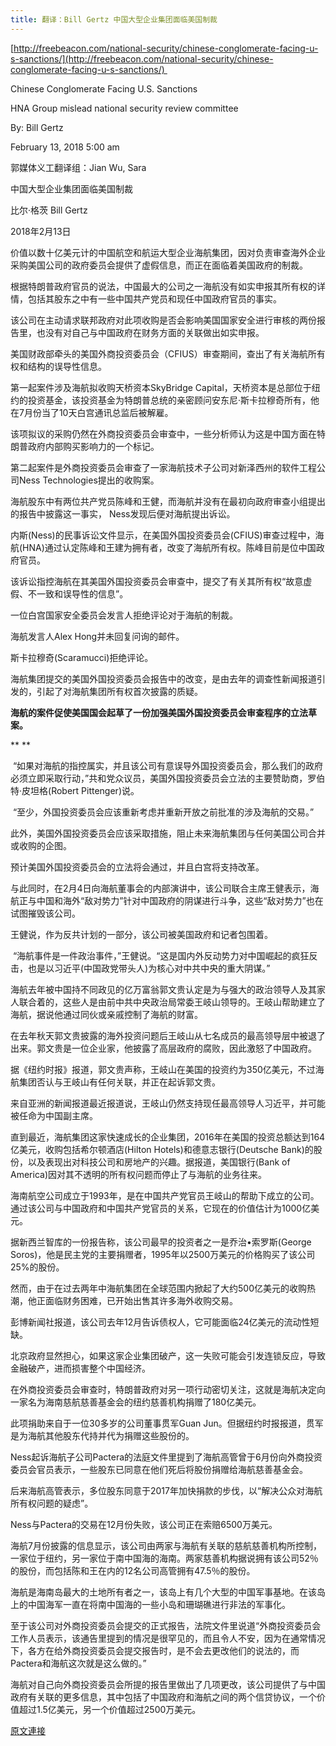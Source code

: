 ```yaml
---
title: 翻译：Bill Gertz 中国大型企业集团面临美国制裁
---
```


[http://freebeacon.com/national-security/chinese-conglomerate-facing-u-s-sanctions/](http://freebeacon.com/national-security/chinese-conglomerate-facing-u-s-sanctions/) 








Chinese Conglomerate Facing U.S. Sanctions



HNA Group mislead national security review committee



By: Bill Gertz



February 13, 2018 5:00 am 








郭媒体义工翻译组：Jian Wu, Sara








中国大型企业集团面临美国制裁



比尔·格茨 Bill Gertz



2018年2月13日








价值以数十亿美元计的中国航空和航运大型企业海航集团，因对负责审查海外企业采购美国公司的政府委员会提供了虚假信息，而正在面临着美国政府的制裁。








根据特朗普政府官员的说法，中国最大的公司之一海航没有如实申报其所有权的详情，包括其股东之中有一些中国共产党员和现任中国政府官员的事实。








该公司在主动请求联邦政府对此项收购是否会影响美国国家安全进行审核的两份报告里，也没有对自己与中国政府在财务方面的关联做出如实申报。








美国财政部牵头的美国外商投资委员会（CFIUS）审查期间，查出了有关海航所有权和结构的误导性信息。








第一起案件涉及海航拟收购天桥资本SkyBridge Capital，天桥资本是总部位于纽约的投资基金，该投资基金为特朗普总统的亲密顾问安东尼·斯卡拉穆奇所有，他在7月份当了10天白宫通讯总监后被解雇。








该项拟议的采购仍然在外商投资委员会审查中，一些分析师认为这是中国方面在特朗普政府内部购买影响力的一个标记。








第二起案件是外商投资委员会审查了一家海航技术子公司对新泽西州的软件工程公司Ness Technologies提出的收购案。








海航股东中有两位共产党员陈峰和王健，而海航并没有在最初向政府审查小组提出的报告中披露这一事实， Ness发现后便对海航提出诉讼。













内斯(Ness)的民事诉讼文件显示，在美国外国投资委员会(CFIUS)审查过程中，海航(HNA)通过认定陈峰和王建为拥有者，改变了海航所有权。陈峰目前是位中国政府官员。








该诉讼指控海航在其美国外国投资委员会审查中，提交了有关其所有权“故意虚假、不一致和误导性的信息”。








一位白宫国家安全委员会发言人拒绝评论对于海航的制裁。








海航发言人Alex Hong并未回复问询的邮件。








斯卡拉穆奇(Scaramucci)拒绝评论。








海航集团提交的美国外国投资委员会报告中的改变，是由去年的调查性新闻报道引发的，引起了对海航集团所有权首次披露的质疑。








**海航的案件促使美国国会起草了一份加强美国外国投资委员会审查程序的立法草案。**



**
**



 “如果对海航的指控属实，并且该公司有意误导外国投资委员会，那么我们的政府必须立即采取行动，”共和党众议员，美国外国投资委员会立法的主要赞助商，罗伯特·皮坦格(Robert Pittenger)说。








 “至少，外国投资委员会应该重新考虑并重新开放之前批准的涉及海航的交易。”








此外，美国外国投资委员会应该采取措施，阻止未来海航集团与任何美国公司合并或收购的企图。








预计美国外国投资委员会的立法将会通过，并且白宫将支持改革。








与此同时，在2月4日向海航董事会的内部演讲中，该公司联合主席王健表示，海航正与中国和海外“敌对势力”针对中国政府的阴谋进行斗争，这些“敌对势力”也在试图摧毁该公司。








王健说，作为反共计划的一部分，该公司被美国政府和记者包围着。








 “海航事件是一件政治事件，”王健说。“这是国内外反动势力对中国崛起的疯狂反击，也是以习近平(中国政党带头人)为核心对中共中央的重大阴谋。”








海航去年被中国持不同政见的亿万富翁郭文贵认定是为与强大的政治领导人及其家人联合着的，这些人是由前中共中央政治局常委王岐山领导的。王岐山帮助建立了海航，据说他通过同伙或亲戚控制了海航的财富。








在去年秋天郭文贵披露的海外投资问题后王岐山从七名成员的最高领导层中被退了出来。郭文贵是一位企业家，他披露了高层政府的腐败，因此激怒了中国政府。








据《纽约时报》报道，郭文贵声称，王岐山在美国的投资约为350亿美元，不过海航集团否认与王岐山有任何关联，并正在起诉郭文贵。








来自亚洲的新闻报道最近报道说，王岐山仍然支持现任最高领导人习近平，并可能被任命为中国副主席。








直到最近，海航集团这家快速成长的企业集团，2016年在美国的投资总额达到164亿美元，收购包括希尔顿酒店(Hilton Hotels)和德意志银行(Deutsche Bank)的股份，以及表现出对科技公司和房地产的兴趣。据报道，美国银行(Bank of America)因对其不透明的所有权问题而停止了与海航的业务往来。








海南航空公司成立于1993年，是在中国共产党官员王岐山的帮助下成立的公司。通过该公司与中国政府和中国共产党官员的关系，它现在的价值估计为1000亿美元。








据新西兰智库的一份报告称，该公司最早的投资者之一是乔治•索罗斯(George Soros)，他是民主党的主要捐赠者，1995年以2500万美元的价格购买了该公司25%的股份。








然而，由于在过去两年中海航集团在全球范围内掀起了大约500亿美元的收购热潮，他正面临财务困难，已开始出售其许多海外收购交易。








彭博新闻社报道，该公司去年12月告诉债权人，它可能面临24亿美元的流动性短缺。








北京政府显然担心，如果这家企业集团破产，这一失败可能会引发连锁反应，导致金融破产，进而损害整个中国经济。








在外商投资委员会审查时，特朗普政府对另一项行动密切关注，这就是海航决定向一家名为海南慈航慈善基金会的纽约慈善机构捐赠了180亿美元。








此项捐助来自于一位30多岁的公司董事贯军Guan Jun。但据纽约时报报道，贯军是为海航其他股东代持并代为捐赠这些股份的。








Ness起诉海航子公司Pactera的法庭文件里提到了海航高管曾于6月份向外商投资委员会官员表示，一些股东已同意在他们死后将股份捐赠给海航慈善基金会。








后来海航高管表示，多位股东同意于2017年加快捐款的步伐，以“解决公众对海航所有权问题的疑虑”。








Ness与Pactera的交易在12月份失败，该公司正在索赔6500万美元。








海航7月份披露的信息显示，该公司由两家与海航有关联的慈航慈善机构所控制，一家位于纽约，另一家位于南中国海的海南。两家慈善机构据说拥有该公司52％的股份，而包括陈和王在内的12名公司高管拥有47.5％的股份。








海航是海南岛最大的土地所有者之一，该岛上有几个大型的中国军事基地。在该岛上的中国海军一直在将南中国海的一些小岛和珊瑚礁进行非法的军事化。








至于该公司对外商投资委员会提交的正式报告，法院文件里说道“外商投资委员会工作人员表示，该通告里提到的情况是很罕见的，而且令人不安，因为在通常情况下，各方在给外商投资委员会提交报告时，是不会去更改他们的说法的，而Pactera和海航这次就是这么做的。”








海航对自己向外商投资委员会所提的报告里做出了几项更改，该公司提供了与中国政府有关联的更多信息，其中包括了中国政府和海航之间的两个信贷协议，一个价值超过1.5亿美元，另一个价值超过2500万美元。

[原文連接](http://littleantvoice.blogspot.com/2018/04/bill-gertz_23.html)